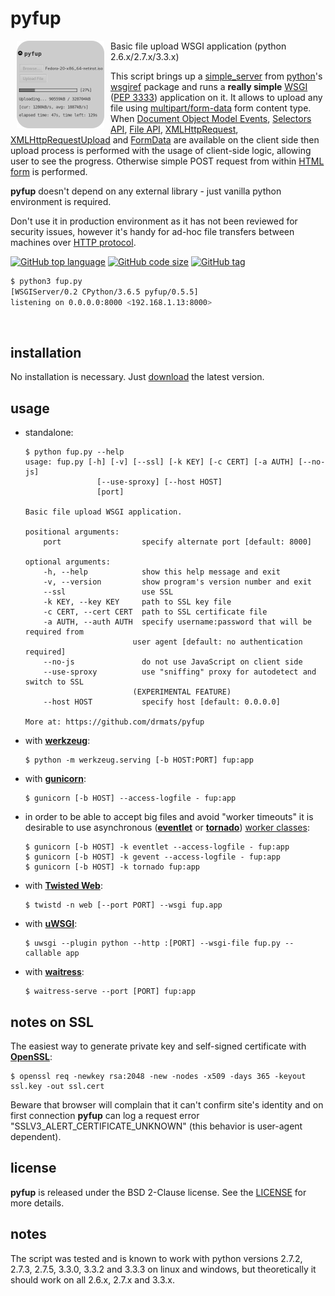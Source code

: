 # pyfup

<a href="https://github.com/drmats/pyfup/">
    <img
        src="https://raw.githubusercontent.com/drmats/pyfup/master/icon.png"
        align="left"
        hspace="10"
    >
</a>

Basic file upload WSGI application (python 2.6.x/2.7.x/3.3.x)

This script brings up a
[simple\_server](http://docs.python.org/3.3/library/wsgiref.html#module-wsgiref.simple_server)
from [python](http://python.org/)'s
[wsgiref](http://docs.python.org/3.3/library/wsgiref.html) package and runs
a **really simple** [WSGI](http://wsgi.org)
([PEP 3333](http://www.python.org/dev/peps/pep-3333/)) application on it.
It allows to upload any file using
[multipart/form-data](http://www.w3.org/TR/html401/interact/forms.html#h-17.13.4.2)
form content type.
When [Document Object Model Events](http://www.w3.org/TR/DOM-Level-2-Events/events.html),
[Selectors API](http://www.w3.org/TR/selectors-api/),
[File API](http://www.w3.org/TR/FileAPI/),
[XMLHttpRequest](http://www.w3.org/TR/XMLHttpRequest/),
[XMLHttpRequestUpload](http://www.w3.org/TR/XMLHttpRequest/#xmlhttprequestupload)
and [FormData](http://www.w3.org/TR/XMLHttpRequest/#interface-formdata) are
available on the client side then upload process is performed with the usage
of client-side logic, allowing user to see the progress. Otherwise simple POST
request from within [HTML form](http://www.w3.org/TR/html401/interact/forms.html)
is performed.

**pyfup** doesn't depend on any external library - just vanilla python
environment is required.

Don't use it in production environment as it has not been reviewed
for security issues, however it's handy for ad-hoc file transfers
between machines over [HTTP protocol](http://www.ietf.org/rfc/rfc2616.txt).

[![GitHub top language](https://img.shields.io/github/languages/top/drmats/pyfup.svg)](https://github.com/drmats/pyfup)
[![GitHub code size](https://img.shields.io/github/languages/code-size/drmats/pyfup.svg)](https://github.com/drmats/pyfup)
[![GitHub tag](https://img.shields.io/github/tag/drmats/pyfup.svg)](https://github.com/drmats/pyfup)

```bash
$ python3 fup.py
[WSGIServer/0.2 CPython/3.6.5 pyfup/0.5.5]
listening on 0.0.0.0:8000 <192.168.1.13:8000>
```

<br />




## installation

No installation is necessary. Just
[download](https://raw.githubusercontent.com/drmats/pyfup/master/fup.py)
the latest version.




## usage

  * standalone:

    ```
    $ python fup.py --help
    usage: fup.py [-h] [-v] [--ssl] [-k KEY] [-c CERT] [-a AUTH] [--no-js]
                    [--use-sproxy] [--host HOST]
                    [port]

    Basic file upload WSGI application.

    positional arguments:
        port                  specify alternate port [default: 8000]

    optional arguments:
        -h, --help            show this help message and exit
        -v, --version         show program's version number and exit
        --ssl                 use SSL
        -k KEY, --key KEY     path to SSL key file
        -c CERT, --cert CERT  path to SSL certificate file
        -a AUTH, --auth AUTH  specify username:password that will be required from
                            user agent [default: no authentication required]
        --no-js               do not use JavaScript on client side
        --use-sproxy          use "sniffing" proxy for autodetect and switch to SSL
                            (EXPERIMENTAL FEATURE)
        --host HOST           specify host [default: 0.0.0.0]

    More at: https://github.com/drmats/pyfup
    ```


  * with [**werkzeug**](http://werkzeug.pocoo.org/):

    ```
    $ python -m werkzeug.serving [-b HOST:PORT] fup:app
    ```


  * with [**gunicorn**](http://gunicorn.org/):

    ```
    $ gunicorn [-b HOST] --access-logfile - fup:app
    ```


  * in order to be able to accept big files and avoid "worker timeouts" it is
  desirable to use asynchronous ([**eventlet**](http://eventlet.net/) or
  [**tornado**](http://www.tornadoweb.org/))
  [worker classes](http://docs.gunicorn.org/en/latest/settings.html#worker-processes):

    ```
    $ gunicorn [-b HOST] -k eventlet --access-logfile - fup:app
    $ gunicorn [-b HOST] -k gevent --access-logfile - fup:app
    $ gunicorn [-b HOST] -k tornado fup:app
    ```


  * with [**Twisted Web**](https://twistedmatrix.com/trac/wiki/TwistedWeb):

    ```
    $ twistd -n web [--port PORT] --wsgi fup.app
    ```


  * with [**uWSGI**](http://uwsgi-docs.readthedocs.org/en/latest/):

    ```
    $ uwsgi --plugin python --http :[PORT] --wsgi-file fup.py --callable app
    ```


  * with [**waitress**](http://docs.pylonsproject.org/projects/waitress/en/latest/):

    ```
    $ waitress-serve --port [PORT] fup:app
    ```




## notes on SSL

The easiest way to generate private key and self-signed certificate with
[**OpenSSL**](https://www.openssl.org/):

```
$ openssl req -newkey rsa:2048 -new -nodes -x509 -days 365 -keyout ssl.key -out ssl.cert
```

Beware that browser will complain that it can't confirm site's identity
and on first connection **pyfup** can log a request error
"SSLV3_ALERT_CERTIFICATE_UNKNOWN" (this behavior is user-agent dependent).




## license

**pyfup** is released under the BSD 2-Clause license. See the
[LICENSE](https://raw.githubusercontent.com/drmats/pyfup/master/LICENSE)
for more details.




## notes

The script was tested and is known to work with python versions 2.7.2, 2.7.3,
2.7.5, 3.3.0, 3.3.2 and 3.3.3 on linux and windows, but theoretically it should
work on all 2.6.x, 2.7.x and 3.3.x.
